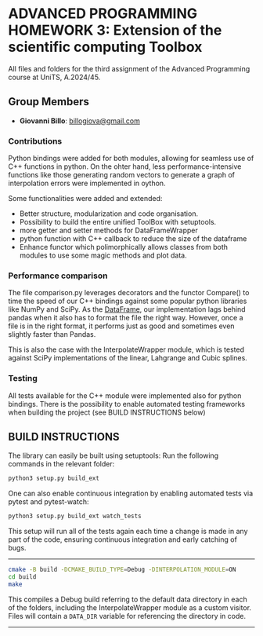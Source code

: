 # ADVANCED PROGRAMMING HOMEWORK 3: Extension of the scientific computing Toolbox 

All files and folders for the third assignment of the Advanced Programming course at UniTS, A.2024/45.

## Group Members
- **Giovanni Billo**: billogiova@gmail.com

### Contributions

Python bindings were added for both modules, allowing for seamless use of C++ functions in python.
On the ohter hand, less performance-intensive functions like those generating random vectors to generate a graph of interpolation errors were implemented in oython.

Some functionalities were added and extended:
- Better structure, modularization and code organisation.
- Possibility to build the entire unified ToolBox with setuptools.
- more getter and setter methods for DataFrameWrapper
- python function with C++ callback to reduce the size of the dataframe
- Enhance functor which polimorphically allows classes from both modules to use some magic methods and plot data.

### Performance comparison
The file comparison.py leverages decorators and the functor Compare() to time the speed of our C++ bindings against some popular python libraries like NumPy and SciPy.
As the [DataFrame](https://github.com/hosseinmoein/DataFrame), our implementation lags behind pandas when it also has to format the file the right way. 
However, once a file is in the right format, it performs just as good and sometimes even slightly faster than Pandas.

This is also the case with the InterpolateWrapper module, which is tested against SciPy implementations of the linear, Lahgrange and Cubic splines.

### Testing
All tests available for the C++ module were implemented also for python bindings. 
There is the possibility to enable automated testing frameworks when building the project (see BUILD INSTRUCTIONS below)

## BUILD INSTRUCTIONS
The library can easily be built using setuptools:
Run the following commands in the relevant folder:
```bash
python3 setup.py build_ext
```

One can also enable continuous integration by enabling automated tests via pytest and pytest-watch:
```bash
python3 setup.py build_ext watch_tests
```
This setup will run all of the tests again each time a change is made in any part of the code, ensuring continuous integration and early catching of bugs.

---

```bash
cmake -B build -DCMAKE_BUILD_TYPE=Debug -DINTERPOLATION_MODULE=ON 
cd build
make
```

This compiles a Debug build referring to the default data directory in each of the folders, including the InterpolateWrapper module as a custom visitor. 
Files will contain a `DATA_DIR` variable for referencing the directory in code.

---

